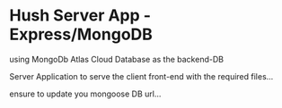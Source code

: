 # Hush Server App - Express/MongoDB

using MongoDb Atlas Cloud Database as the backend-DB

Server Application to serve the client front-end with the required files...


ensure to update you mongoose DB url... 
